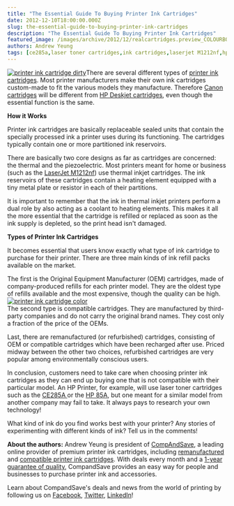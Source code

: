 ```yaml
---
title: "The Essential Guide To Buying Printer Ink Cartridges"
date: 2012-12-10T18:00:00.000Z
slug: the-essential-guide-to-buying-printer-ink-cartridges
description: "The Essential Guide To Buying Printer Ink Cartridges"
featured_image: /images/archive/2012/12/realcartridges.preview_COLOURBOX1591833.jpeg
authors: Andrew Yeung
tags: [ce285a,laser toner cartridges,ink cartridges,laserjet M1212nf,hp 85a]
---
```


[![printer ink cartridge dirty](/blog/images/real-cartridges.jpeg "printer ink cartridge dirty")](/blog/images/real-cartridges.jpeg)There are several different types of [printer ink cartridges](https://www.compandsave.com/). Most printer manufacturers make their own ink cartridges custom-made to fit the various models they manufacture. Therefore [Canon cartridges](https://www.compandsave.com/canon) will be different from [HP Deskjet cartridges](https://www.compandsave.com/hp), even though the essential function is the same.

**How it Works**

Printer ink cartridges are basically replaceable sealed units that contain the specially processed ink a printer uses during its functioning. The cartridges typically contain one or more partitioned ink reservoirs.

There are basically two core designs as far as cartridges are concerned: the thermal and the piezoelectric. Most printers meant for home or business (such as the [LaserJet M1212nf](https://www.compandsave.com/hp/laserjet/pro-m1212nf-toner-cartridges)) use thermal inkjet cartridges. The ink reservoirs of these cartridges contain a heating element equipped with a tiny metal plate or resistor in each of their partitions.

It is important to remember that the ink in thermal inkjet printers perform a dual role by also acting as a coolant to heating elements. This makes it all the more essential that the cartridge is refilled or replaced as soon as the ink supply is depleted, so the print head isn't damaged.

**Types of Printer Ink Cartridges**

It becomes essential that users know exactly what type of ink cartridge to purchase for their printer. There are three main kinds of ink refill packs available on the market.

The first is the Original Equipment Manufacturer (OEM) cartridges, made of company-produced refills for each printer model. They are the oldest type of refills available and the most expensive, though the quality can be high.  
[![printer ink cartridge color](/blog/images/side-printer-cartridge.jpeg "printer ink cartridge color")](/blog/images/side-printer-cartridge.jpeg)  
The second type is compatible cartridges. They are manufactured by third-party companies and do not carry the original brand names. They cost only a fraction of the price of the OEMs.

Last, there are remanufactured (or refurbished) cartridges, consisting of OEM or compatible cartridges which have been recharged after use. Priced midway between the other two choices, refurbished cartridges are very popular among environmentally conscious users.

In conclusion, customers need to take care when choosing printer ink cartridges as they can end up buying one that is not compatible with their particular model. An HP Printer, for example, will use laser toner cartridges such as the [CE285A ](https://www.compandsave.com/hp/85a-toner-cartridge-ce285a-black)or the [HP 85A](https://www.compandsave.com/hp/85a-toner-cartridge-ce285a-black), but one meant for a similar model from another company may fail to take. It always pays to research your own technology!

What kind of ink do you find works best with your printer? Any stories of experimenting with different kinds of ink? Tell us in the comments!

**About the authors:** Andrew Yeung is president of [CompAndSave](https://www.compandsave.com/), a leading online provider of premium printer ink cartridges, including [remanufactured](https://www.compandsave.com/help) and [compatible printer ink cartridges](https://www.compandsave.com/help). With deals every month and a [1-year guarantee of quality](https://www.compandsave.com/help), CompandSave provides an easy way for people and businesses to purchase printer ink and accessories.

Learn about CompandSave's deals and news from the world of printing by following us on [Facebook](https://www.facebook.com/compandsave.ink), [Twitter](https://twitter.com/compandsave), [LinkedIn](https://www.linkedin.com)!